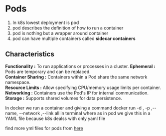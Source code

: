 # Pods
1) In k8s lowest deployment is pod  
2) pod describes the definition of how to run a container
3) pod is nothing but a wrapper around container  
4) pod can have multiple containers called __sidecar containers__

## Characteristics
**Functionality :** To run applications or processes in a cluster.
__Ephemeral :__ Pods are temporary and can be replaced.  
__Container Sharing :__ Containers within a Pod share the same network namespace.  
__Resource Limits :__ Allow specifying CPU/memory usage limits per container.
__Networking :__ Containers use the Pod's IP for internal communication.  
__Storage :__ Supports shared volumes for data persistence.

In docker we run a container and giving a command docker run -d , -p ,--name, --network ,--link  all in terminal where as in pod we give this in a YAML file because k8s dealss with only yaml file 

find more yml files for pods from [here](https://k8s-examples.container-solutions.com/examples/Pod/Pod.html)